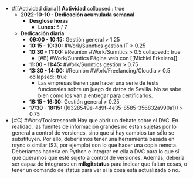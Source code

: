 - #[[Actividad diaria]] **Actividad**
  collapsed:: true
  - **2022-10-10 - Dedicación acumulada semanal**
    - **Desglose horas**
      - **Lunes:** 5 / 7
  - **Dedicación diaria**
    - **09:00 - 10:15:** Gestión general > 1.25
    - **10:15 - 10:30:** #Work/Sunntics gestión IT > 0.25
    - **10:30 - 11:00:** #Reunión #Work/Sunntics > 0.5
      collapsed:: true
      - [#B] #Work/Sunntics Página web con [[Michiel Erkelens]]
    - **11:00 - 11:45:** #Work/Sunntics gestión > 0.75
    - **13:30 - 14:00:** #Reunión #Work/Freelancing/Cloudia > 0.5
      collapsed:: true
      - Las empresas tienen que hacer una serie de tests funcionales sobre un juego de datos de Sevilla. No se sabe bien cómo los van a entregar para certificarlos.
    - **16:15 - 16:30:** Gestión general > 0.25
    - **17:30 - 18:15:** ((6328549e-4d9f-4e35-8585-356832a990a1)) > 0.75
- [#C] #Work/Toolsresearch Hay que abrir un debate sobre el DVC. En realidad, las fuentes de información grandes no están sujetas por lo general a control de versiones, sino que si hay cambios tan sólo se substituyen. Por ello, deberíamos tener una herramienta basada en rsync o similar (S3, por ejemplo) con lo que hacer una copia remota. Deberíamos hacerla en Python e integrar en ella a DVC para lo que sí que queramos que esté sujeto a control de versiones. Además, debería ser capaz de integrarse en **mlkgitstatus** para indicar que faltan cosas, o tener un comando de status para ver si la cosa está actualizada o no.